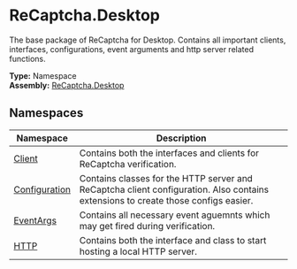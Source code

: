 # ReCaptcha.Desktop
The base package of ReCaptcha for Desktop. Contains all important clients, interfaces, configurations, event arguments and http server related functions.

**Type:** Namespace
<br />
**Assembly:** [ReCaptcha.Desktop](/ReCaptcha.Desktop/reference/recaptcha.desktop/)

## Namespaces
| Namespace                                                   | Description                                                                                                                          |
|-------------------------------------------------------------|--------------------------------------------------------------------------------------------------------------------------------------|
| [Client](/ReCaptcha.Desktop/reference/recaptcha.desktop/client/)               | Contains both the interfaces and clients for ReCaptcha verification.                                                                 |
| [Configuration](/ReCaptcha.Desktop/reference/recaptcha.desktop/configuration/) | Contains classes for the HTTP server and ReCaptcha client configuration. Also contains extensions to create those configs easier. |
| [EventArgs](/ReCaptcha.Desktop/reference/recaptcha.desktop/eventargs/)         | Contains all necessary event aguemnts which may get fired during verification.                                                       |
| [HTTP](/ReCaptcha.Desktop/reference/recaptcha.desktop/http/)                    | Contains both the interface and class to start hosting a local HTTP server.                                                          |
